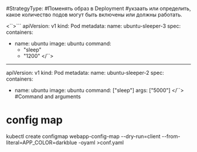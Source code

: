 #StrategyType:
#Поменять образ в Deployment
#укзаать или определить, какое количество подов могут быть включены или должны работать.

<``>```
apiVersion: v1 
kind: Pod 
metadata:
  name: ubuntu-sleeper-3 
spec:
  containers:
  - name: ubuntu
    image: ubuntu
    command:
      - "sleep"
      - "1200"
</``>
---
apiVersion: v1 
kind: Pod 
metadata:
  name: ubuntu-sleeper-2 
spec:
  containers:
  - name: ubuntu
    image: ubuntu
    command: ["sleep"]
    args: ["5000"]
</``>
#Command and arguments


# config map
kubectl create configmap webapp-config-map --dry-run=client --from-literal=APP_COLOR=darkblue -oyaml >conf.yaml
